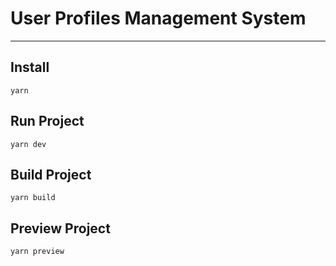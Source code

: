 # User Profiles Management System

---

## Install

```
yarn
```

## Run Project

```
yarn dev
```

## Build Project

```
yarn build
```

## Preview Project

```
yarn preview
```
